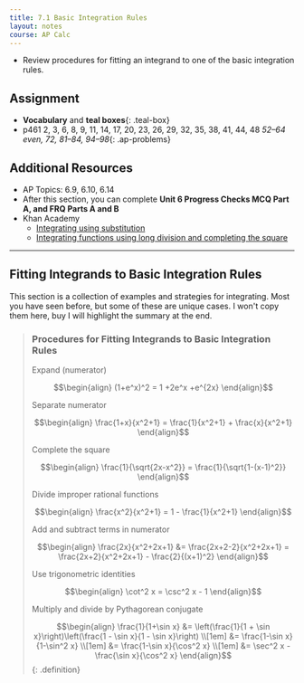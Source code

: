 ```yaml
---
title: 7.1 Basic Integration Rules
layout: notes
course: AP Calc
---
```


- Review procedures for fitting an integrand to one of the basic integration rules.

## Assignment

- **Vocabulary** and **teal boxes**{: .teal-box}
- p461 2, 3, 6, 8, 9, 11, 14, 17, 20, 23, 26, 29, 32, 35, 38, 41, 44, 48 *52–64 even, 72, 81–84, 94–98*{: .ap-problems}

## Additional Resources

- AP Topics: 6.9, 6.10, 6.14
- After this section, you can complete **Unit 6 Progress Checks MCQ Part A, and FRQ Parts A and B**
- Khan Academy
  - [Integrating using substitution](https://www.khanacademy.org/math/ap-calculus-ab/ab-integration-new/ab-6-9/v/u-substitution)
  - [Integrating functions using long division and completing the square](https://www.khanacademy.org/math/ap-calculus-ab/ab-integration-new/ab-6-10/v/integral-partial-fraction)

---

## Fitting Integrands to Basic Integration Rules

This section is a collection of examples and strategies for integrating. Most you have seen before, but some of these are unique cases. I won't copy them here, buy I will highlight the summary at the end.

> ### Procedures for Fitting Integrands to Basic Integration Rules
>
> Expand (numerator)
>
> $$\begin{align}
> (1+e^x)^2 = 1 +2e^x +e^{2x}
> \end{align}$$
>
> Separate numerator
>
> $$\begin{align}
> \frac{1+x}{x^2+1} = \frac{1}{x^2+1} + \frac{x}{x^2+1}
> \end{align}$$
>
> Complete the square
>
> $$\begin{align}
> \frac{1}{\sqrt{2x-x^2}} = \frac{1}{\sqrt{1-(x-1)^2}}
> \end{align}$$
>
> Divide improper rational functions
>
> $$\begin{align}
> \frac{x^2}{x^2+1} = 1 - \frac{1}{x^2+1}
> \end{align}$$
>
> Add and subtract terms in numerator
>
> $$\begin{align}
> \frac{2x}{x^2+2x+1} &= \frac{2x+2-2}{x^2+2x+1} = \frac{2x+2}{x^2+2x+1} - \frac{2}{(x+1)^2}
> \end{align}$$
>
> Use trigonometric identities
>
> $$\begin{align}
> \cot^2 x = \csc^2 x - 1
> \end{align}$$
>
> Multiply and divide by Pythagorean conjugate
>
> $$\begin{align}
> \frac{1}{1+\sin x} &= \left(\frac{1}{1 + \sin x}\right)\left(\frac{1 - \sin x}{1 - \sin x}\right) \\[1em]
> &= \frac{1-\sin x}{1-\sin^2 x} \\[1em]
> &= \frac{1-\sin x}{\cos^2 x} \\[1em]
> &= \sec^2 x - \frac{\sin x}{\cos^2 x}
> \end{align}$$
{: .definition}
